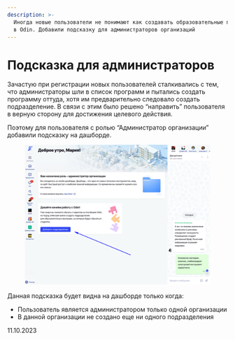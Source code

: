 ```yaml
---
description: >-
  Иногда новые пользователи не понимают как создавать образовательные программы
  в Odin. Добавили подсказку для администраторов организаций
---
```


# Подсказка для администраторов

Зачастую при регистрации новых пользователей сталкивались с тем, что администраторы шли в список программ и пытались создать программу оттуда, хотя им предварительно следовало создать подразделение. В связи с этим было решено “направить” пользователя в верную сторону для достижения целевого действия.

Поэтому для пользователя с ролью “Администратор организации” добавили подсказку на дашборде.

<figure><img src="../../.gitbook/assets/image (789).png" alt=""><figcaption></figcaption></figure>

Данная подсказка будет видна на дашборде только когда:

* Пользователь является администратором только одной организации
* В данной организации не создано еще ни одного подразделения

11.10.2023
